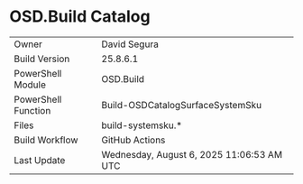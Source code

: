 ﻿# OSD.Build Catalog

| | |
|-|-|
| Owner | David Segura |
| Build Version | 25.8.6.1 |
| PowerShell Module | OSD.Build |
| PowerShell Function | Build-OSDCatalogSurfaceSystemSku |
| Files | build-systemsku.* |
| Build Workflow | GitHub Actions |
| Last Update | Wednesday, August 6, 2025 11:06:53 AM UTC |
